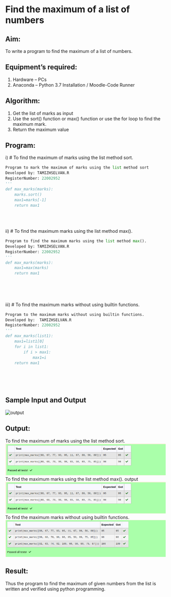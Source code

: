 # Find the maximum of a list of numbers
## Aim:
To write a program to find the maximum of a list of numbers.
## Equipment’s required:
1.	Hardware – PCs
2.	Anaconda – Python 3.7 Installation / Moodle-Code Runner
## Algorithm:
1.	Get the list of marks as input
2.	Use the sort() function or max() function or use the for loop to find the maximum mark.
3.	Return the maximum value
## Program:

i)	# To find the maximum of marks using the list method sort.
```Python
Program to mark the maximum of marks using the list method sort
Developed by: TAMIZHSELVAN.R
RegisterNumber: 22002952
'''
def max_marks(marks):
    marks.sort()
    max1=marks[-1]
    return max1





```

ii)	# To find the maximum marks using the list method max().
```Python
Program to find the maximum marks using the list method max().
Developed by: TAMIZHSELVAN.R
RegisterNumber: 22002952
'''
def max_marks(marks):
    max1=max(marks)
    return max1






```

iii) # To find the maximum marks without using builtin functions.
```Python
Program to the maximum marks without using builtin functions.
Developed by:  TAMIZHSELVAN.R
RegisterNumber: 22002952
'''
def max_marks(list1):
    max1=list1[0]
    for i in list1:
        if i > max1:
            max1=i
    return max1






```
## Sample Input and Output
![output](./img/max_marks1.jpg) 

## Output:
To find the maximum of marks using the list method sort. 
![output](./OUTPUT%201.png)
To find the maximum marks using the list method max(). output
![output](./OUTPUT%202.png)
To find the maximum marks without using builtin functions. 
![output](./OUTPUT.3png)


## Result:
Thus the program to find the maximum of given numbers from the list is written and verified using python programming.